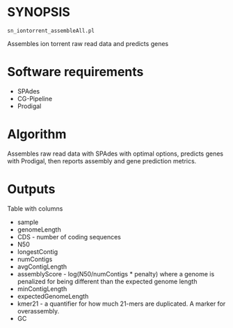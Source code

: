 # SYNOPSIS

`sn_iontorrent_assembleAll.pl`

Assembles ion torrent raw read data and
predicts genes

# Software requirements

* SPAdes
* CG-Pipeline
* Prodigal

# Algorithm

Assembles raw read data with SPAdes with optimal options,
predicts genes with Prodigal,
then reports assembly and gene prediction metrics.

# Outputs

Table with columns

* sample
* genomeLength
* CDS - number of coding sequences
* N50
* longestContig
* numContigs
* avgContigLength
* assemblyScore - log(N50/numContigs * penalty) where a genome is penalized for being different than the expected genome length
* minContigLength
* expectedGenomeLength
* kmer21 - a quantifier for how much 21-mers are duplicated. A marker for overassembly.
* GC

